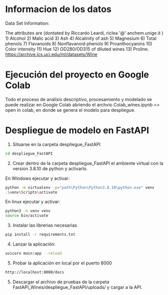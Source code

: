 # Informacion de los datos

Data Set Information:

The attributes are (dontated by Riccardo Leardi, riclea '@' anchem.unige.it ) 1) Alcohol 2) Malic acid 3) Ash 4) Alcalinity of ash 5) Magnesium 6) Total phenols 7) Flavanoids 8) Nonflavanoid phenols 9) Proanthocyanins 10) Color intensity 11) Hue 12) OD280/OD315 of diluted wines 13) Proline.
https://archive.ics.uci.edu/ml/datasets/Wine

# Ejecución del proyecto en Google Colab

Todo el proceso de análisis descriptivo, procesamiento y modelado se puede realizar en Google Colab abriendo el archvio Colab_wines.ipynb >> open in colab, en donde se genera el modelo para despliegue.

# Despliegue de modelo en FastAPI

1. Situarse en la carpeta despliegue_FastAPI
```sh
cd despliegue_FastAPI
```
2. Crear dentro de la carpeta despliegue_FastAPI el ambiente virtual con la version 3.8.10 de python y activarlo.

En Windows ejecutar y activar:
```sh
python -m virtualenv -p="path\Python\Python3.8.10\python.exe" venv
.\venv\Scripts\activate

```
En linux ejecutar y activar:
```sh
python3 -m venv venv
source bin/activate
```
3. Instalar las librerias necesarias
```sh
pip install -r requirements.txt
```
4. Lanzar la aplicación: 
```sh
uvicorn main:app --reload
```

5. Probar la aplicación en local por el puerto 8000
```sh
http://localhost:8000/docs

```
5. Descargar el archivo de pruebas de la carpeta  FastAPI_Wines/despliegue_FastAPI/uploads/ y cargar a la API.

